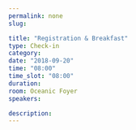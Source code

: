 ```yaml
---
permalink: none
slug:

title: "Registration & Breakfast"
type: Check-in
category:
date: "2018-09-20"
time: "08:00"
time_slot: "08:00"
duration:
room: Oceanic Foyer
speakers:

description:
---
```

